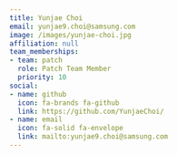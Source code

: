 ```yaml
---
title: Yunjae Choi
email: yunjae9.choi@samsung.com
image: /images/yunjae-choi.jpg
affiliation: null
team_memberships:
- team: patch
  role: Patch Team Member
  priority: 10
social:
- name: github
  icon: fa-brands fa-github
  link: https://github.com/YunjaeChoi/
- name: email
  icon: fa-solid fa-envelope
  link: mailto:yunjae9.choi@samsung.com
---
```




